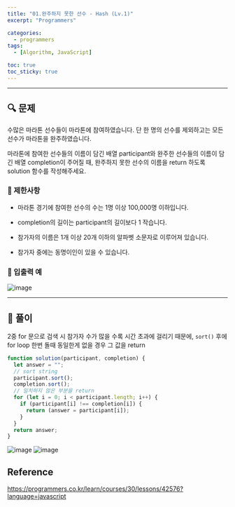 ```yaml
---
title: "01.완주하지 못한 선수 - Hash (Lv.1)"
excerpt: "Programmers"

categories:
  - programmers
tags:
  - [Algorithm, JavaScript]

toc: true
toc_sticky: true
---
```


---

## 🔍 문제

수많은 마라톤 선수들이 마라톤에 참여하였습니다. 단 한 명의 선수를 제외하고는 모든 선수가 마라톤을 완주하였습니다.

마라톤에 참여한 선수들의 이름이 담긴 배열 participant와 완주한 선수들의 이름이 담긴 배열 completion이 주어질 때, 완주하지 못한 선수의 이름을 return 하도록 solution 함수를 작성해주세요.

### 🔸 제한사항

- 마라톤 경기에 참여한 선수의 수는 1명 이상 100,000명 이하입니다.

- completion의 길이는 participant의 길이보다 1 작습니다.

- 참가자의 이름은 1개 이상 20개 이하의 알파벳 소문자로 이루어져 있습니다.

- 참가자 중에는 동명이인이 있을 수 있습니다.

### 🔹 입출력 예

![image](https://user-images.githubusercontent.com/28912774/129476644-107f9511-fde3-4613-80e0-8e0d3bd0c478.png)

---

## 📌 풀이

2중 for 문으로 검색 시 참가자 수가 많을 수록 시간 초과에 걸리기 때문에, `sort()` 후에 for loop 한번 돌때 동일한게 없을 경우 그 값을 return

```js
function solution(participant, completion) {
  let answer = "";
  // sort string
  participant.sort();
  completion.sort();
  // 일치하지 않은 부분을 return
  for (let i = 0; i < participant.length; i++) {
    if (participant[i] !== completion[i]) {
      return (answer = participant[i]);
    }
  }
  return answer;
}
```

![image](https://user-images.githubusercontent.com/28912774/129476779-b9ee8f2e-e3f7-40e8-aa81-8d995644a905.png)
![image](https://user-images.githubusercontent.com/28912774/129476784-112794e6-e5b1-4a4c-afcd-a7a9c322eace.png)

## Reference

https://programmers.co.kr/learn/courses/30/lessons/42576?language=javascript
